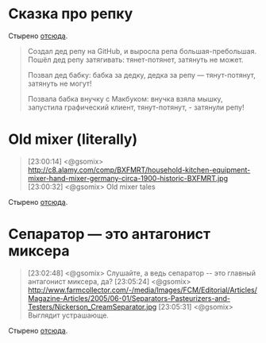 Сказка про репку
================

Стырено [отсюда](https://twitter.com/Soukhinov/status/839850647344267264).

> Создал дед репу на GitHub, и выросла репа большая-пребольшая.
> Пошёл дед репу затягивать: тянет-потянет, затянуть не может.
>
> Позвал дед бабку:
> бабка за дедку,
> дедка за репу —
> тянут-потянут, затянуть не могут!
>
> Позвала бабка внучку с Макбуком:
> внучка взяла мышку, запустила графический клиент,
> тянут-потянут, - затянули репу!

# Old mixer (literally)

> [23:00:14] <tg> <@gsomix> http://c8.alamy.com/comp/BXFMRT/household-kitchen-equipment-mixer-hand-mixer-germany-circa-1900-historic-BXFMRT.jpg
> [23:00:32] <tg> <@gsomix> Old mixer tales

Стырено [отсюда](https://codingteam.org.ru/_logs/codingteam@conference.jabber.ru/2017/03/12.html#23:00:14.328288).

# Сепаратор — это антагонист миксера

> [23:02:48] <tg> <@gsomix> Слушайте, а ведь сепаратор -- это главный антагонист миксера, да?
> [23:05:24] <tg> <@gsomix> http://www.farmcollector.com/-/media/Images/FCM/Editorial/Articles/Magazine-Articles/2005/06-01/Separators-Pasteurizers-and-Testers/Nickerson_CreamSeparator.jpg
> [23:05:31] <tg> <@gsomix> Выглядит устрашающе.

Стырено [отсюда](https://codingteam.org.ru/_logs/codingteam@conference.jabber.ru/2017/03/12.html#23:02:48.98940).
